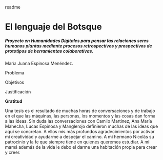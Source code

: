 readme

# El lenguaje del Botsque

##### Proyecto en Humanidades Digitales para pensar las relaciones seres humanos plantas mediante procesos retrospectivos y prospectivos de prototipos de herramientas colaborativas.



María Juana Espinosa Menéndez. 



Problema



Objetivos



Justificación





**Gratitud**

Una tesis es el resultado de muchas horas de conversaciones y de trabajo en el que las máquinas, las personas, los momentos y las cosas dan forma a las ideas. Sin duda las conversaciones con Camilo Martinez, Ana María Mahecha, Lucas Espinosa y Manglerojo definieron muchas de las ideas que aquí se concretan. A ellos mis más profundos agradecimientos por activar mi creatividad y ayudarme a despejar el camino. A mi hermano Nicolás su patrocinio y la fe que siempre tiene en quienes queremos estudiar. A mi mamá además de la vida le debo el darme una habitación propia para crear y creer. 



